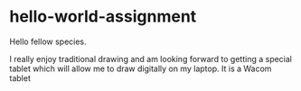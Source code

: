 # hello-world-assignment

Hello fellow species.

I really enjoy traditional drawing and am looking forward to getting a special tablet which will allow me to draw digitally on my laptop.
It is a Wacom tablet

